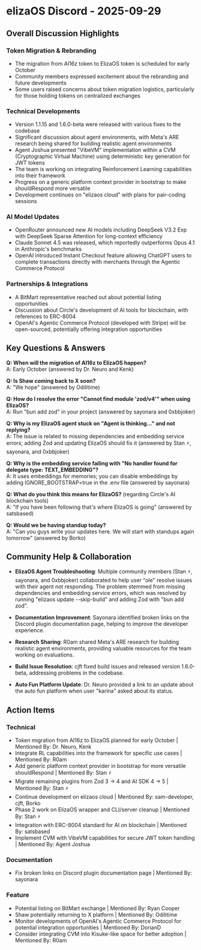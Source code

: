 # elizaOS Discord - 2025-09-29

## Overall Discussion Highlights

### Token Migration & Rebranding
- The migration from AI16z token to ElizaOS token is scheduled for early October
- Community members expressed excitement about the rebranding and future developments
- Some users raised concerns about token migration logistics, particularly for those holding tokens on centralized exchanges

### Technical Developments
- Version 1.1.15 and 1.6.0-beta were released with various fixes to the codebase
- Significant discussion about agent environments, with Meta's ARE research being shared for building realistic agent environments
- Agent Joshua presented "VibeVM" implementation within a CVM (Cryptographic Virtual Machine) using deterministic key generation for JWT tokens
- The team is working on integrating Reinforcement Learning capabilities into their framework
- Progress on a generic platform context provider in bootstrap to make shouldRespond more versatile
- Development continues on "elizaos cloud" with plans for pair-coding sessions

### AI Model Updates
- OpenRouter announced new AI models including DeepSeek V3.2 Exp with DeepSeek Sparse Attention for long-context efficiency
- Claude Sonnet 4.5 was released, which reportedly outperforms Opus 4.1 in Anthropic's benchmarks
- OpenAI introduced Instant Checkout feature allowing ChatGPT users to complete transactions directly with merchants through the Agentic Commerce Protocol

### Partnerships & Integrations
- A BitMart representative reached out about potential listing opportunities
- Discussion about Circle's development of AI tools for blockchain, with references to ERC-8004
- OpenAI's Agentic Commerce Protocol (developed with Stripe) will be open-sourced, potentially offering integration opportunities

## Key Questions & Answers

**Q: When will the migration of AI16z to ElizaOS happen?**  
A: Early October (answered by Dr. Neuro and Kenk)

**Q: Is Shaw coming back to X soon?**  
A: "We hope" (answered by Odilitime)

**Q: How do I resolve the error "Cannot find module 'zod/v4'" when using ElizaOS?**  
A: Run "bun add zod" in your project (answered by sayonara and 0xbbjoker)

**Q: Why is my ElizaOS agent stuck on "Agent is thinking..." and not replying?**  
A: The issue is related to missing dependencies and embedding service errors; adding Zod and updating ElizaOS should fix it (answered by Stan ⚡, sayonara, and 0xbbjoker)

**Q: Why is the embedding service failing with "No handler found for delegate type: TEXT_EMBEDDING"?**  
A: It uses embeddings for memories; you can disable embeddings by adding IGNORE_BOOTSTRAP=true in the .env file (answered by sayonara)

**Q: What do you think this means for ElizaOS?** (regarding Circle's AI blockchain tools)  
A: "If you have been following that's where ElizaOS is going" (answered by satsbased)

**Q: Would we be having standup today?**  
A: "Can you guys write your updates here. We will start with standups again tomorrow" (answered by Borko)

## Community Help & Collaboration

- **ElizaOS Agent Troubleshooting**: Multiple community members (Stan ⚡, sayonara, and 0xbbjoker) collaborated to help user "ole" resolve issues with their agent not responding. The problem stemmed from missing dependencies and embedding service errors, which was resolved by running "elizaos update --skip-build" and adding Zod with "bun add zod".

- **Documentation Improvement**: Sayonara identified broken links on the Discord plugin documentation page, helping to improve the developer experience.

- **Research Sharing**: R0am shared Meta's ARE research for building realistic agent environments, providing valuable resources for the team working on evaluations.

- **Build Issue Resolution**: cjft fixed build issues and released version 1.6.0-beta, addressing problems in the codebase.

- **Auto Fun Platform Update**: Dr. Neuro provided a link to an update about the auto fun platform when user "karina" asked about its status.

## Action Items

### Technical
- Token migration from AI16z to ElizaOS planned for early October | Mentioned By: Dr. Neuro, Kenk
- Integrate RL capabilities into the framework for specific use cases | Mentioned By: R0am
- Add generic platform context provider in bootstrap for more versatile shouldRespond | Mentioned By: Stan ⚡
- Migrate remaining plugins from Zod 3 → 4 and AI SDK 4 → 5 | Mentioned By: Stan ⚡
- Continue development on elizaos cloud | Mentioned By: sam-developer, cjft, Borko
- Phase 2 work on ElizaOS wrapper and CLI/server cleanup | Mentioned By: Stan ⚡
- Integration with ERC-8004 standard for AI on blockchain | Mentioned By: satsbased
- Implement CVM with VibeVM capabilities for secure JWT token handling | Mentioned By: Agent Joshua

### Documentation
- Fix broken links on Discord plugin documentation page | Mentioned By: sayonara

### Feature
- Potential listing on BitMart exchange | Mentioned By: Ryan Cooper
- Shaw potentially returning to X platform | Mentioned By: Odilitime
- Monitor developments of OpenAI's Agentic Commerce Protocol for potential integration opportunities | Mentioned By: DorianD
- Consider integrating CVM into Kisuke-like space for better adoption | Mentioned By: R0am